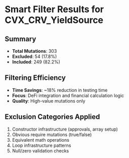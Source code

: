 # Smart Filter Results for CVX_CRV_YieldSource

## Summary
- **Total Mutations**: 303
- **Excluded**: 54 (17.8%)
- **Included**: 249 (82.2%)

## Filtering Efficiency
- **Time Savings**: ~18% reduction in testing time
- **Focus**: DeFi integration and financial calculation logic
- **Quality**: High-value mutations only

## Exclusion Categories Applied
1. Constructor infrastructure (approvals, array setup)
2. Obvious require mutations (true/false)
3. Equivalent math operations
4. Loop infrastructure patterns
5. Null/zero validation checks

